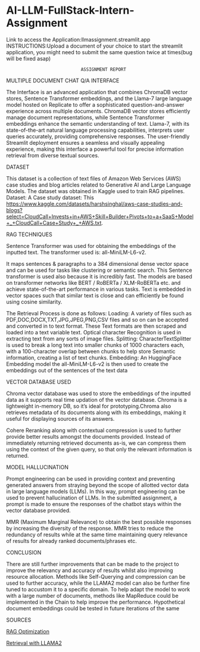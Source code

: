 # AI-LLM-FullStack-Intern-Assignment
 Link to access the Application:llmassignment.streamlit.app
 INSTRUCTIONS:Upload a document of your choice to start the streamlit application, you might need to submit the same question twice at times(bug will be fixed asap)
                                
                                
                                
                                ASSIGNMENT REPORT
 
MULTIPLE DOCUMENT CHAT Q/A INTERFACE

The Interface is an advanced application that combines ChromaDB vector stores, Sentence Transformer embeddings, and the Llama-7 large language model hosted on Replicate to offer a sophisticated question-and-answer experience across multiple documents. ChromaDB vector stores efficiently manage document representations, while Sentence Transformer embeddings enhance the semantic understanding of text. Llama-7, with its state-of-the-art natural language processing capabilities, interprets user queries accurately, providing comprehensive responses. The user-friendly Streamlit deployment ensures a seamless and visually appealing experience, making this interface a powerful tool for precise information retrieval from diverse textual sources.

DATASET

This dataset is a collection of text files of Amazon Web Services (AWS) case studies and blog articles related to Generative AI and Large Language Models. The dataset was obtained in Kaggle used to train RAG pipelines.
Dataset: A Case study dataset: This https://www.kaggle.com/datasets/harshsinghal/aws-case-studies-and-blogs?select=CloudCall+Invests+in+AWS+Skill+Builder+Pivots+to+a+SaaS+Model+_+CloudCall+Case+Study+_+AWS.txt.

RAG TECHNIQUES

Sentence Transformer was used for obtaining the embeddings of the inputted text.
The transformer used is: all-MiniLM-L6-v2.

 It maps sentences & paragraphs to a 384 dimensional dense vector space and can be used for tasks like clustering or semantic search. This Sentence transformer is used also because it is incredibly fast. The models are based on transformer networks like BERT / RoBERTa / XLM-RoBERTa etc. and achieve state-of-the-art performance in various tasks. Text is embedded in vector spaces such that similar text is close and can efficiently be found using cosine similarity.

The Retrieval Process is done as follows:
Loading: A variety of files such as PDF,DOC,DOCX,TXT,JPG,JPEG,PNG,CSV files and so on can be accepted and converted in to text format. These Text formats are then scraped and loaded into a text variable text. Optical character Recognition is used in extracting text from any sorts of image files.
Splitting:  CharacterTextSplitter is used to break a long text into smaller chunks of 1000 characters each, with a 100-character overlap between chunks to help store Semantic information, creating a list of text chunks.
Embedding: An HuggingFace Embedding model the all-MiniLM-L6-v2 is then used to create the embeddings out of the sentences of the text data


VECTOR DATABASE USED

 Chroma vector database was used to store the embeddings of the inputted data as it supports real time updation of the vector database.  Chroma is a lightweight in-memory DB, so it’s ideal for prototyping.Chroma also retrieves metadata of its documents along with its embeddings, making it useful for displaying sources of its answers.

 Cohere Reranking along with contextual compression is used to further provide better results amongst the documents provided. Instead of immediately returning retrieved documents as-is, we can compress them using the context of the given query, so that only the relevant information is returned.

MODEL HALLUCINATION

Prompt engineering can be used in providing context and preventing generated answers from straying beyond the scope of allotted vector data in large language models (LLMs).  In this way, prompt engineering can be used to prevent hallucination of LLMs. In the submitted assignment, a prompt is made to ensure the responses of the chatbot stays within the vector database provided.

MMR (Maximum Marginal Relevance) to obtain the best possible responses by increasing the diversity of the response.  MMR tries to reduce the redundancy of results while at the same time maintaining query relevance of results for already ranked documents/phrases etc.



CONCLUSION

There are still further improvements that can be made to the project to improve the relevancy and accuracy of results whilst also improving resource allocation.
Methods like Self-Querying and compression can be used to further accuracy, while the LLAMA2 model can also be further fine tuned to accustom it to a specific domain. To help adapt the model to work with a large number of documents, methods like MapReduce could be implemented in the Chain to help improve the performance. Hypothetical document embeddings could be tested in future iterations of the same

SOURCES

[RAG Optimization](https://towardsdatascience.com/rag-how-to-talk-to-your-data-eaf5469b83b0)

[Retrieval with LLAMA2](https://www.youtube.com/watch?v=93yueQQnqpM)








